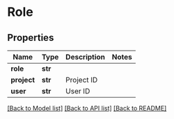 # Role



## Properties
Name | Type | Description | Notes
------------ | ------------- | ------------- | -------------
**role** | **str** |  | 
**project** | **str** | Project ID | 
**user** | **str** | User ID | 

[[Back to Model list]](../README.md#documentation-for-models) [[Back to API list]](../README.md#documentation-for-api-endpoints) [[Back to README]](../README.md)


